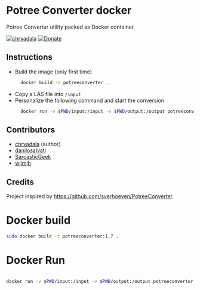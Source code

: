 # Potree Converter docker

Potree Converter utility packed as Docker container

[![chrvadala](https://img.shields.io/badge/website-chrvadala-orange.svg)](https://chrvadala.github.io)
[![Donate](https://img.shields.io/badge/donate-PayPal-green.svg)](https://www.paypal.me/chrvadala/25)

## Instructions
- Build the image (only first time) 
  ```sh
    docker build -t potreeconverter .
  ```
- Copy a LAS file into `/input`
- Personalize the following command and start the conversion 
  ```sh
    docker run -v $PWD/input:/input -v $PWD/output:/output potreeconverter PotreeConverter /input/perugia.las -p perugia -o /output/perugia
  ```

## Contributors
- [chrvadala](https://github.com/chrvadala) (author)
- [danilosalvati](https://github.com/danilosalvati)
- [SarcasticGeek](https://github.com/SarcasticGeek)
- [wjjmjh](https://github.com/wjjmjh)

## Credits
Project inspired by https://github.com/sverhoeven/PotreeConverter


# Docker build
```bash
sudo docker build -t potreeconverter:1.7 .

```

# Docker Run
```bash

docker run -v $PWD/input:/input -v $PWD/output:/output potreeconverter:1.7 PotreeConverter PotreeConverter /input/point_cloud.las -p pointcloud -o /output/pointcloud

```